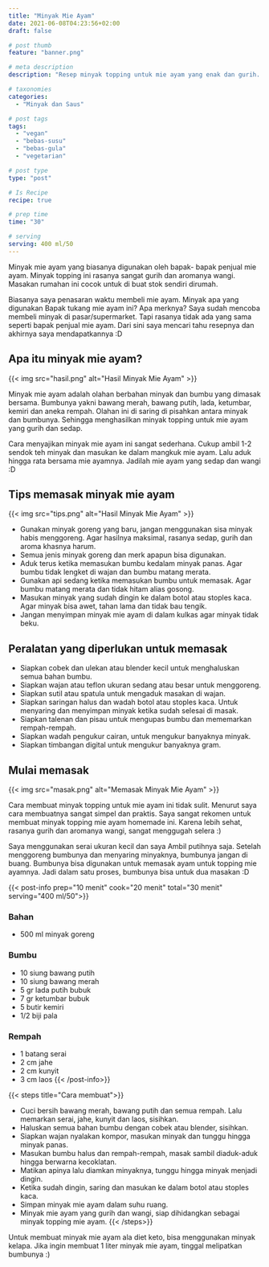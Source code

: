 ```yaml
---
title: "Minyak Mie Ayam"
date: 2021-06-08T04:23:56+02:00
draft: false

# post thumb
feature: "banner.png"

# meta description
description: "Resep minyak topping untuk mie ayam yang enak dan gurih. Cara membuat minyak mie ayam homemade ala bapak-bapak yang jualan mie ayam."

# taxonomies
categories:
  - "Minyak dan Saus"

# post tags
tags:
  - "vegan"
  - "bebas-susu"
  - "bebas-gula"
  - "vegetarian"

# post type
type: "post"

# Is Recipe
recipe: true

# prep time
time: "30"

# serving
serving: 400 ml/50
---
```

Minyak mie ayam yang biasanya digunakan oleh bapak- bapak penjual mie ayam. Minyak topping ini rasanya sangat gurih dan aromanya wangi. Masakan rumahan ini cocok untuk di buat stok sendiri dirumah.

Biasanya saya penasaran waktu membeli mie ayam. Minyak apa yang digunakan Bapak tukang mie ayam ini? Apa merknya? Saya sudah mencoba membeli minyak di pasar/supermarket. Tapi rasanya tidak ada yang sama seperti bapak penjual mie ayam. Dari sini saya mencari tahu resepnya dan akhirnya saya mendapatkannya :D

## Apa itu minyak mie ayam?

{{< img src="hasil.png" alt="Hasil Minyak Mie Ayam" >}}

Minyak mie ayam adalah olahan berbahan minyak dan bumbu yang dimasak bersama. Bumbunya yakni bawang merah, bawang putih, lada, ketumbar, kemiri dan aneka rempah. Olahan ini di saring di pisahkan antara minyak dan bumbunya. Sehingga menghasilkan minyak topping untuk mie ayam yang gurih dan sedap.

Cara menyajikan minyak mie ayam ini sangat sederhana. Cukup ambil 1-2 sendok teh minyak dan masukan ke dalam mangkuk mie ayam. Lalu aduk hingga rata bersama mie ayamnya. Jadilah mie ayam yang sedap dan wangi :D

## Tips memasak minyak mie ayam

{{< img src="tips.png" alt="Hasil Minyak Mie Ayam" >}}

-   Gunakan minyak goreng yang baru, jangan menggunakan sisa minyak habis menggoreng. Agar hasilnya maksimal, rasanya sedap, gurih dan aroma khasnya harum.
-   Semua jenis minyak goreng dan merk apapun bisa digunakan.
-   Aduk terus ketika memasukan bumbu kedalam minyak panas. Agar bumbu tidak lengket di wajan dan bumbu matang merata.
-   Gunakan api sedang ketika memasukan bumbu untuk memasak. Agar bumbu matang merata dan tidak hitam alias gosong.
-   Masukan minyak yang sudah dingin ke dalam botol atau stoples kaca. Agar minyak bisa awet, tahan lama dan tidak bau tengik.
-   Jangan menyimpan minyak mie ayam di dalam kulkas agar minyak tidak beku.

## Peralatan yang diperlukan untuk memasak

-   Siapkan cobek dan ulekan atau blender kecil untuk menghaluskan semua bahan bumbu.
-   Siapkan wajan atau teflon ukuran sedang atau besar untuk menggoreng.
-   Siapkan sutil atau spatula untuk mengaduk masakan di wajan.
-   Siapkan saringan halus dan wadah botol atau stoples kaca. Untuk menyaring dan menyimpan minyak ketika sudah selesai di masak.
-   Siapkan talenan dan pisau untuk mengupas bumbu dan mememarkan rempah-rempah.
-   Siapkan wadah pengukur cairan, untuk mengukur banyaknya minyak.
-   Siapkan timbangan digital untuk mengukur banyaknya gram.

## Mulai memasak

{{< img src="masak.png" alt="Memasak Minyak Mie Ayam" >}}

Cara membuat minyak topping untuk mie ayam ini tidak sulit. Menurut saya cara membuatnya sangat simpel dan praktis. Saya sangat rekomen untuk membuat minyak topping mie ayam homemade ini. Karena lebih sehat, rasanya gurih dan aromanya wangi, sangat menggugah selera :)

Saya menggunakan serai ukuran kecil dan saya Ambil putihnya saja. Setelah menggoreng bumbunya dan menyaring minyaknya, bumbunya jangan di buang. Bumbunya bisa digunakan untuk memasak ayam untuk topping mie ayamnya. Jadi dalam satu proses, bumbunya bisa untuk dua masakan :D

{{< post-info prep="10 menit" cook="20 menit" total="30 menit" serving="400 ml/50">}}

### Bahan

-   500 ml minyak goreng

### Bumbu

-   10 siung bawang putih
-   10 siung bawang merah
-   5 gr lada putih bubuk
-   7 gr ketumbar bubuk
-   5 butir kemiri
-   1/2 biji pala

### Rempah

-   1 batang serai
-   2 cm jahe
-   2 cm kunyit 
-   3 cm laos 
{{< /post-info>}}

{{< steps title="Cara membuat">}}
-   Cuci bersih bawang merah, bawang putih dan semua rempah. Lalu memarkan serai, jahe, kunyit dan laos, sisihkan.
-   Haluskan semua bahan bumbu dengan cobek atau blender, sisihkan.
-   Siapkan wajan nyalakan kompor, masukan minyak dan tunggu hingga minyak panas.
-   Masukan bumbu halus dan rempah-rempah, masak sambil diaduk-aduk hingga berwarna kecoklatan.
-   Matikan apinya lalu diamkan minyaknya, tunggu hingga minyak menjadi dingin.
-   Ketika sudah dingin, saring dan masukan ke dalam botol atau stoples kaca.
-   Simpan minyak mie ayam dalam suhu ruang.
-   Minyak mie ayam yang gurih dan wangi, siap dihidangkan sebagai minyak topping mie ayam.
{{< /steps>}}

Untuk membuat minyak mie ayam ala diet keto, bisa menggunakan minyak kelapa. Jika ingin membuat 1 liter minyak mie ayam, tinggal melipatkan bumbunya :)